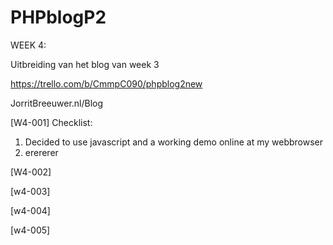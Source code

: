 # PHPblogP2

WEEK 4:

Uitbreiding van het blog van week 3

https://trello.com/b/CmmpC090/phpblog2new

JorritBreeuwer.nl/Blog

[W4-001] Checklist: 
1. Decided to use javascript and a working demo online at my webbrowser
2. erererer
                 

[W4-002] 

[w4-003]

[w4-004]

[w4-005] 
